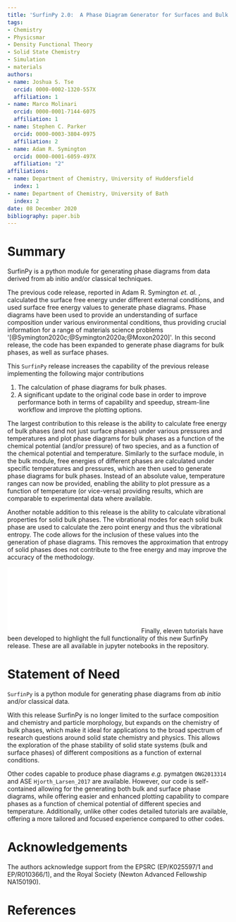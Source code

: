 ```yaml
---
title: 'SurfinPy 2.0:  A Phase Diagram Generator for Surfaces and Bulk Phases'
tags:
- Chemistry
- Physicsmar
- Density Functional Theory
- Solid State Chemistry
- Simulation
- materials
authors:
- name: Joshua S. Tse
  orcid: 0000-0002-1320-557X
  affiliation: 1
- name: Marco Molinari
  orcid: 0000-0001-7144-6075
  affiliation: 1
- name: Stephen C. Parker
  orcid: 0000-0003-3804-0975
  affiliation: 2
- name: Adam R. Symington
  orcid: 0000-0001-6059-497X
  affiliation: "2"
affiliations:
- name: Department of Chemistry, University of Huddersfield
  index: 1
- name: Department of Chemistry, University of Bath
  index: 2
date: 08 December 2020
bibliography: paper.bib
---
```


# Summary

SurfinPy is a python module for generating phase diagrams from data derived from ab initio and/or classical techniques.

The previous code release, reported in Adam R. Symington *et. al.* , calculated the surface free energy under different external conditions, and used surface free energy values to generate phase diagrams. 
Phase diagrams have been used to provide an understanding of surface composition under various environmental conditions, thus providing crucial information for a range of materials science problems '[@Symington2020c;@Symington2020a;@Moxon2020]'. 
In this second release, the code has been expanded to generate phase diagrams for bulk phases, as well as surface phases. 

This `SurfinPy` release increases the capability of the previous release implementing the following major contributions

1.	The calculation of phase diagrams for bulk phases.
2. A significant update to the original code base in order to improve performance both in terms of capability and speedup, stream-line workflow and improve the plotting options.

The largest contribution to this release is the ability to calculate free energy of bulk phases (and not just surface phases) under various pressures and temperatures and plot phase diagrams for bulk phases as a function  of the chemical potential (and/or pressure) of two species, and as a function  of the chemical potential and temperature. 
Similarly to the surface module, in the bulk module, free energies of different phases are calculated under specific temperatures and pressures, which are then used to generate phase diagrams for bulk phases. 
Instead of an absolute value, temperature ranges can now be provided, enabling the ability to plot pressure as a function of temperature (or vice-versa) providing results, which are comparable to experimental data where available.

Another notable addition to this release is the ability to calculate vibrational properties for solid bulk phases. 
The vibrational modes for each solid bulk phase are used to calculate the zero point energy and thus the vibrational entropy. 
The code allows for the inclusion of these values into the generation of phase diagrams. 
This removes the approximation that entropy of solid phases does not contribute to the free energy and may improve the accuracy of the methodology.

![An example of a phase diagram as a function of chemical potential.\label{fig:example}](surfinpy.pdf)
Finally, eleven tutorials have been developed to highlight the full functionality of this new SurfinPy release. These are all available in jupyter notebooks in the repository.

# Statement of Need

`SurfinPy` is a python module for generating phase diagrams from *ab initio* and/or classical data.

With this release SurfinPy is no longer limited to the surface composition and chemistry and particle morphology, but expands on the chemistry of bulk phases, which make it ideal for applications to the broad spectrum of research questions around solid state chemistry and physics. 
This allows the exploration of the phase stability of solid state systems (bulk and surface phases) of different compositions as a function of external conditions. 

Other codes capable to produce phase diagrams *e.g.* pymatgen `ONG2013314` and ASE `Hjorth_Larsen_2017` are available.  However, our code is self-contained allowing for the generating both bulk and surface phase diagrams, while offering easier and enhanced plotting capability to compare phases as a function of chemical potential of different species and temperature.  Additionally, unlike other codes detailed tutorials are available, offering a more tailored and focused experience compared to other codes.

# Acknowledgements
  
The authors acknowledge support from the EPSRC (EP/K025597/1 and EP/R010366/1), and the Royal Society (Newton Advanced Fellowship NA150190).

# References
